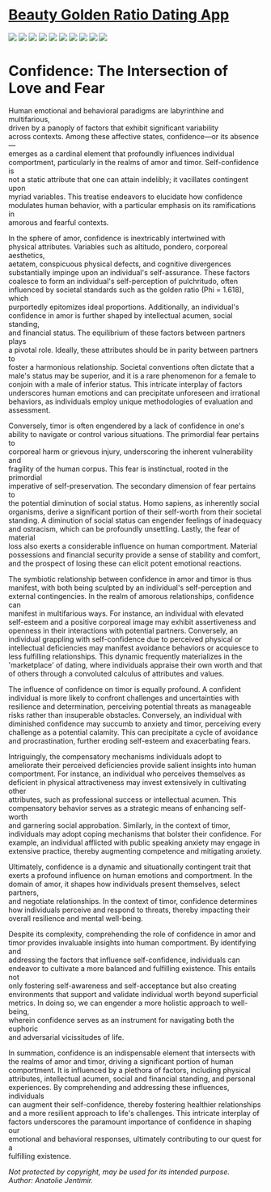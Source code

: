 # [Beauty Golden Ratio Dating App ](https://beauty-ratio-dating-brhueip.gamma.site/)
![](https://github.com/jentimanatol/Presentation/blob/bbbe51f16eded4511e7b5f6da63080d8b9c7dc78/Beauty_Ratio_Dating_App/Find-Your-Perfect-Match-with-the-Beauty-Ratio-Dating-App/1_FindYourPerfectMatchwiththeBeutyRatioDatingApp.png)
![](https://github.com/jentimanatol/Presentation/blob/d49f453b378188a4d8d7607e91be86d621d7793f/Beauty_Ratio_Dating_App/Find-Your-Perfect-Match-with-the-Beauty-Ratio-Dating-App/2_Measuring_Beauty_TheGolden%20RatioPhi1.618.png)
![](https://github.com/jentimanatol/Presentation/blob/d49f453b378188a4d8d7607e91be86d621d7793f/Beauty_Ratio_Dating_App/Find-Your-Perfect-Match-with-the-Beauty-Ratio-Dating-App/3_AssessingIntellectualStatus.png)
![](https://github.com/jentimanatol/Presentation/blob/d49f453b378188a4d8d7607e91be86d621d7793f/Beauty_Ratio_Dating_App/Find-Your-Perfect-Match-with-the-Beauty-Ratio-Dating-App/4_EvaluatingMaterialStatus.png)
![](https://github.com/jentimanatol/Presentation/blob/d49f453b378188a4d8d7607e91be86d621d7793f/Beauty_Ratio_Dating_App/Find-Your-Perfect-Match-with-the-Beauty-Ratio-Dating-App/5_AutomaticPartnerSelection.png)
![](https://github.com/jentimanatol/Presentation/blob/main/Beauty_Ratio_Dating_App/Find-Your-Perfect-Match-with-the-Beauty-Ratio-Dating-App/6_The%20ScienceBehindtheBeautyRatio.png)
![](https://github.com/jentimanatol/Presentation/blob/d49f453b378188a4d8d7607e91be86d621d7793f/Beauty_Ratio_Dating_App/Find-Your-Perfect-Match-with-the-Beauty-Ratio-Dating-App/7_AdvancedAlgorithmsforthePerfectMatch.png)
![](https://github.com/jentimanatol/Presentation/blob/d49f453b378188a4d8d7607e91be86d621d7793f/Beauty_Ratio_Dating_App/Find-Your-Perfect-Match-with-the-Beauty-Ratio-Dating-App/8_PrivacyandDataSecurity.png)
![](https://github.com/jentimanatol/Presentation/blob/d49f453b378188a4d8d7607e91be86d621d7793f/Beauty_Ratio_Dating_App/Find-Your-Perfect-Match-with-the-Beauty-Ratio-Dating-App/9_MonetizationStrategies.png)
![](https://github.com/jentimanatol/Presentation/blob/d49f453b378188a4d8d7607e91be86d621d7793f/Beauty_Ratio_Dating_App/Find-Your-Perfect-Match-with-the-Beauty-Ratio-Dating-App/10_JointheBeautyRatioDatingRevolution.png)





# Confidence: The Intersection of Love and Fear

Human emotional and behavioral paradigms are labyrinthine and multifarious,  
driven by a panoply of factors that exhibit significant variability  
across contexts. Among these affective states, confidence—or its absence—  
emerges as a cardinal element that profoundly influences individual  
comportment, particularly in the realms of amor and timor. Self-confidence is  
not a static attribute that one can attain indelibly; it vacillates contingent upon  
myriad variables. This treatise endeavors to elucidate how confidence  
modulates human behavior, with a particular emphasis on its ramifications in  
amorous and fearful contexts.

In the sphere of amor, confidence is inextricably intertwined with  
physical attributes. Variables such as altitudo, pondero, corporeal aesthetics,  
aetatem, conspicuous physical defects, and cognitive divergences  
substantially impinge upon an individual's self-assurance. These factors  
coalesce to form an individual's self-perception of pulchritudo, often  
influenced by societal standards such as the golden ratio (Phi = 1.618), which  
purportedly epitomizes ideal proportions. Additionally, an individual's  
confidence in amor is further shaped by intellectual acumen, social standing,  
and financial status. The equilibrium of these factors between partners plays  
a pivotal role. Ideally, these attributes should be in parity between partners to  
foster a harmonious relationship. Societal conventions often dictate that a  
male's status may be superior, and it is a rare phenomenon for a female to  
conjoin with a male of inferior status. This intricate interplay of factors  
underscores human emotions and can precipitate unforeseen and irrational  
behaviors, as individuals employ unique methodologies of evaluation and  
assessment.

Conversely, timor is often engendered by a lack of confidence in one's  
ability to navigate or control various situations. The primordial fear pertains to  
corporeal harm or grievous injury, underscoring the inherent vulnerability and  
fragility of the human corpus. This fear is instinctual, rooted in the primordial  
imperative of self-preservation. The secondary dimension of fear pertains to  
the potential diminution of social status. Homo sapiens, as inherently social  
organisms, derive a significant portion of their self-worth from their societal  
standing. A diminution of social status can engender feelings of inadequacy  
and ostracism, which can be profoundly unsettling. Lastly, the fear of material  
loss also exerts a considerable influence on human comportment. Material  
possessions and financial security provide a sense of stability and comfort,  
and the prospect of losing these can elicit potent emotional reactions.

The symbiotic relationship between confidence in amor and timor is thus  
manifest, with both being sculpted by an individual's self-perception and  
external contingencies. In the realm of amorous relationships, confidence can  
manifest in multifarious ways. For instance, an individual with elevated  
self-esteem and a positive corporeal image may exhibit assertiveness and  
openness in their interactions with potential partners. Conversely, an  
individual grappling with self-confidence due to perceived physical or  
intellectual deficiencies may manifest avoidance behaviors or acquiesce to  
less fulfilling relationships. This dynamic frequently materializes in the  
'marketplace' of dating, where individuals appraise their own worth and that  
of others through a convoluted calculus of attributes and values.

The influence of confidence on timor is equally profound. A confident  
individual is more likely to confront challenges and uncertainties with  
resilience and determination, perceiving potential threats as manageable  
risks rather than insuperable obstacles. Conversely, an individual with  
diminished confidence may succumb to anxiety and timor, perceiving every  
challenge as a potential calamity. This can precipitate a cycle of avoidance  
and procrastination, further eroding self-esteem and exacerbating fears.

Intriguingly, the compensatory mechanisms individuals adopt to  
ameliorate their perceived deficiencies provide salient insights into human  
comportment. For instance, an individual who perceives themselves as  
deficient in physical attractiveness may invest extensively in cultivating other  
attributes, such as professional success or intellectual acumen. This  
compensatory behavior serves as a strategic means of enhancing self-worth  
and garnering social approbation. Similarly, in the context of timor,  
individuals may adopt coping mechanisms that bolster their confidence. For  
example, an individual afflicted with public speaking anxiety may engage in  
extensive practice, thereby augmenting competence and mitigating anxiety.

Ultimately, confidence is a dynamic and situationally contingent trait that  
exerts a profound influence on human emotions and comportment. In the  
domain of amor, it shapes how individuals present themselves, select partners,  
and negotiate relationships. In the context of timor, confidence determines  
how individuals perceive and respond to threats, thereby impacting their  
overall resilience and mental well-being.

Despite its complexity, comprehending the role of confidence in amor and  
timor provides invaluable insights into human comportment. By identifying and  
addressing the factors that influence self-confidence, individuals can  
endeavor to cultivate a more balanced and fulfilling existence. This entails not  
only fostering self-awareness and self-acceptance but also creating  
environments that support and validate individual worth beyond superficial  
metrics. In doing so, we can engender a more holistic approach to well-being,  
wherein confidence serves as an instrument for navigating both the euphoric  
and adversarial vicissitudes of life.

In summation, confidence is an indispensable element that intersects with  
the realms of amor and timor, driving a significant portion of human  
comportment. It is influenced by a plethora of factors, including physical  
attributes, intellectual acumen, social and financial standing, and personal  
experiences. By comprehending and addressing these influences, individuals  
can augment their self-confidence, thereby fostering healthier relationships  
and a more resilient approach to life's challenges. This intricate interplay of  
factors underscores the paramount importance of confidence in shaping our  
emotional and behavioral responses, ultimately contributing to our quest for a  
fulfilling existence.

_Not protected by copyright, may be used for its intended purpose._  
_Author: Anatolie Jentimir._

